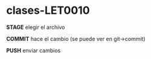 # clases-LET0010

**STAGE** elegir el archivo

**COMMIT** hace el cambio (se puede ver en git-\>commit)

**PUSH** enviar cambios
